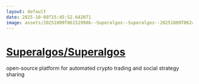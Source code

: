 ```yaml
---
layout: default
date: 2025-10-09T15:45:52.642071
image: assets/20251009T061529986--Superalgos--Superalgos--20251009T062420321--cropped.png
---
```


# [Superalgos/Superalgos](https://github.com/Superalgos/Superalgos)

open-source platform for automated crypto trading and social strategy sharing
